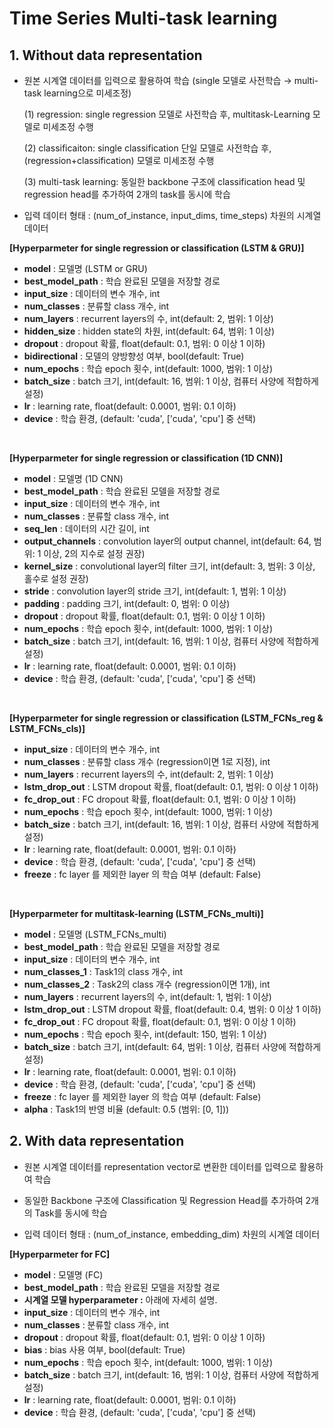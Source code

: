 # Time Series Multi-task learning

## 1. Without data representation

- 원본 시계열 데이터를 입력으로 활용하여 학습 (single 모델로 사전학습 → multi-task learning으로 미세조정)

  (1) regression: single regression 모델로 사전학습 후, multitask-Learning 모델로 미세조정 수행

  (2) classificaiton: single classification 단일 모델로 사전학습 후, (regression+classification) 모델로 미세조정 수행

  (3) multi-task learning: 동일한 backbone 구조에 classification head 및 regression head를 추가하여 2개의 task를 동시에 학습


- 입력 데이터 형태 : (num_of_instance, input_dims, time_steps) 차원의 시계열 데이터
  <br>

**[Hyperparmeter for single regression or classification (LSTM & GRU)]**
- **model** : 모델명 (LSTM or GRU)
- **best_model_path** : 학습 완료된 모델을 저장할 경로
- **input_size** : 데이터의 변수 개수, int
- **num_classes** : 분류할 class 개수, int
- **num_layers** : recurrent layers의 수, int(default: 2, 범위: 1 이상)
- **hidden_size** : hidden state의 차원, int(default: 64, 범위: 1 이상)
- **dropout** : dropout 확률, float(default: 0.1, 범위: 0 이상 1 이하)
- **bidirectional** : 모델의 양방향성 여부, bool(default: True)
- **num_epochs** : 학습 epoch 횟수, int(default: 1000, 범위: 1 이상)
- **batch_size** : batch 크기, int(default: 16, 범위: 1 이상, 컴퓨터 사양에 적합하게 설정)
- **lr** : learning rate, float(default: 0.0001, 범위: 0.1 이하)
- **device** : 학습 환경, (default: 'cuda', ['cuda', 'cpu'] 중 선택)
<br>

**[Hyperparmeter for single regression or classification (1D CNN)]**
- **model** : 모델명 (1D CNN)
- **best_model_path** : 학습 완료된 모델을 저장할 경로
- **input_size** : 데이터의 변수 개수, int
- **num_classes** : 분류할 class 개수, int
- **seq_len** : 데이터의 시간 길이, int
- **output_channels** : convolution layer의 output channel, int(default: 64, 범위: 1 이상, 2의 지수로 설정 권장)
- **kernel_size** : convolutional layer의 filter 크기, int(default: 3, 범위: 3 이상, 홀수로 설정 권장)
- **stride** : convolution layer의 stride 크기, int(default: 1, 범위: 1 이상)
- **padding** : padding 크기, int(default: 0, 범위: 0 이상)
- **dropout** : dropout 확률, float(default: 0.1, 범위: 0 이상 1 이하)
- **num_epochs** : 학습 epoch 횟수, int(default: 1000, 범위: 1 이상)
- **batch_size** : batch 크기, int(default: 16, 범위: 1 이상, 컴퓨터 사양에 적합하게 설정)
- **lr** : learning rate, float(default: 0.0001, 범위: 0.1 이하)
- **device** : 학습 환경, (default: 'cuda', ['cuda', 'cpu'] 중 선택)
<br>

**[Hyperparmeter for single regression or classification (LSTM_FCNs_reg & LSTM_FCNs_cls)]**
- **input_size** : 데이터의 변수 개수, int
- **num_classes** : 분류할 class 개수 (regression이면 1로 지정), int 
- **num_layers** : recurrent layers의 수, int(default: 2, 범위: 1 이상)
- **lstm_drop_out** : LSTM dropout 확률, float(default: 0.1, 범위: 0 이상 1 이하)
- **fc_drop_out** : FC dropout 확률, float(default: 0.1, 범위: 0 이상 1 이하)
- **num_epochs** : 학습 epoch 횟수, int(default: 1000, 범위: 1 이상)
- **batch_size** : batch 크기, int(default: 16, 범위: 1 이상, 컴퓨터 사양에 적합하게 설정)
- **lr** : learning rate, float(default: 0.0001, 범위: 0.1 이하)
- **device** : 학습 환경, (default: 'cuda', ['cuda', 'cpu'] 중 선택)
- **freeze** : fc layer 를 제외한 layer 의 학습 여부 (default: False)
<br>

**[Hyperparmeter for multitask-learning (LSTM_FCNs_multi)]**
- **model** : 모델명 (LSTM_FCNs_multi)
- **best_model_path** : 학습 완료된 모델을 저장할 경로
- **input_size** : 데이터의 변수 개수, int
- **num_classes_1** : Task1의 class 개수, int
- **num_classes_2** : Task2의 class 개수 (regression이면 1개), int
- **num_layers** : recurrent layers의 수, int(default: 1, 범위: 1 이상)
- **lstm_drop_out** : LSTM dropout 확률, float(default: 0.4, 범위: 0 이상 1 이하)
- **fc_drop_out** : FC dropout 확률, float(default: 0.1, 범위: 0 이상 1 이하)
- **num_epochs** : 학습 epoch 횟수, int(default: 150, 범위: 1 이상)
- **batch_size** : batch 크기, int(default: 64, 범위: 1 이상, 컴퓨터 사양에 적합하게 설정)
- **lr** : learning rate, float(default: 0.0001, 범위: 0.1 이하)
- **device** : 학습 환경, (default: 'cuda', ['cuda', 'cpu'] 중 선택)
- **freeze** : fc layer 를 제외한 layer 의 학습 여부 (default: False)
- **alpha** : Task1의 반영 비율 (default: 0.5 (범위: [0, 1]))

## 2. With data representation

- 원본 시계열 데이터를 representation vector로 변환한 데이터를 입력으로 활용하여 학습

- 동일한 Backbone 구조에 Classification 및 Regression Head를 추가하여 2개의 Task를 동시에 학습

- 입력 데이터 형태 : (num_of_instance, embedding_dim) 차원의 시계열 데이터
  <br>

**[Hyperparmeter for FC]**
- **model** : 모델명 (FC)
- **best_model_path** : 학습 완료된 모델을 저장할 경로
- **시계열 모델 hyperparameter :** 아래에 자세히 설명.
- **input_size** : 데이터의 변수 개수, int
- **num_classes** : 분류할 class 개수, int
- **dropout** : dropout 확률, float(default: 0.1, 범위: 0 이상 1 이하)
- **bias** : bias 사용 여부, bool(default: True)
- **num_epochs** : 학습 epoch 횟수, int(default: 1000, 범위: 1 이상)
- **batch_size** : batch 크기, int(default: 16, 범위: 1 이상, 컴퓨터 사양에 적합하게 설정)
- **lr** : learning rate, float(default: 0.0001, 범위: 0.1 이하)
- **device** : 학습 환경, (default: 'cuda', ['cuda', 'cpu'] 중 선택)
<br>
